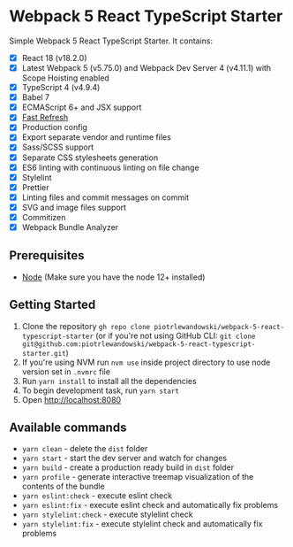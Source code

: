 # Webpack 5 React TypeScript Starter

Simple Webpack 5 React TypeScript Starter. It contains:
- [x] React 18 (v18.2.0)
- [x] Latest Webpack 5 (v5.75.0) and Webpack Dev Server 4 (v4.11.1) with Scope Hoisting enabled
- [x] TypeScript 4 (v4.9.4)
- [x] Babel 7
- [x] ECMAScript 6+ and JSX support
- [x] [Fast Refresh](https://github.com/pmmmwh/react-refresh-webpack-plugin)
- [x] Production config
- [x] Export separate vendor and runtime files
- [x] Sass/SCSS support
- [x] Separate CSS stylesheets generation
- [x] ES6 linting with continuous linting on file change
- [x] Stylelint
- [x] Prettier
- [x] Linting files and commit messages on commit
- [x] SVG and image files support
- [x] Commitizen
- [x] Webpack Bundle Analyzer

## Prerequisites

* [Node](https://nodejs.org/) (Make sure you have the node 12+ installed)

## Getting Started

1. Clone the repository `gh repo clone piotrlewandowski/webpack-5-react-typescript-starter` (or if you're not using GitHub CLI: `git clone git@github.com:piotrlewandowski/webpack-5-react-typescript-starter.git`)
2. If you're using NVM run `nvm use` inside project directory to use node version set in `.nvmrc` file
3. Run `yarn install` to install all the dependencies
4. To begin development task, run `yarn start`
5. Open [http://localhost:8080](http://localhost:8080)

## Available commands

- `yarn clean` - delete the `dist` folder
- `yarn start` - start the dev server and watch for changes
- `yarn build` - create a production ready build in `dist` folder
- `yarn profile` - generate interactive treemap visualization of the contents of the bundle
- `yarn eslint:check` - execute eslint check
- `yarn eslint:fix` - execute eslint check and automatically fix problems
- `yarn stylelint:check` - execute stylelint check
- `yarn stylelint:fix` - execute stylelint check and automatically fix problems
